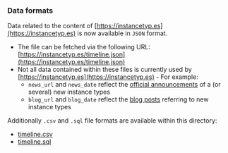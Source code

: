 ### Data formats

Data related to the content of [https://instancetyp.es](https://instancetyp.es) is now available in `JSON` format.
* The file can be fetched via the following URL: [https://instancetyp.es/timeline.json](https://instancetyp.es/timeline.json)
* Not all data contained within these files is currently used by [https://instancetyp.es](https://instancetyp.es) - For example:
	* `news_url` and `news_date` reflect the [official announcements](https://aws.amazon.com/new/) of a (or several) new instance types
	* `blog_url` and `blog_date` reflect the [blog posts](https://aws.amazon.com/blogs/) referring to new instance types


Additionally `.csv` and `.sql` file formats are available within this directory:
* [timeline.csv](https://github.com/nrollr/ec2-timeline/blob/master/data/timeline.csv)
* [timeline.sql](https://github.com/nrollr/ec2-timeline/blob/master/data/timeline.sql)

